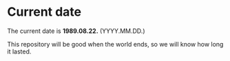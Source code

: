 # Current date

The current date is **1989.08.22.** (YYYY.MM.DD.)

This repository will be good when the world ends, so we will know how long it lasted.